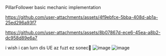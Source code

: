 PillarFollower basic mechanic implementation




https://github.com/user-attachments/assets/4f9ebfce-5bba-408d-ab1a-25ed296a93f7




https://github.com/user-attachments/assets/8b07867d-ece6-45ea-a8b2-dc958d89e6a7

i wish i can lurn dis UE az fuzt ez sonec💨
![image](https://github.com/aloecastles/aloe3rdpProjectRD/assets/89796662/83cb9c9c-e479-4966-845e-c41494d30e74)
![image](https://github.com/user-attachments/assets/5818d45a-d0c7-4952-98ce-5ad8d26cd398)
